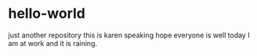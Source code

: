 # hello-world
just another repository
this is karen speaking hope everyone is well today
I am at work and it is raining.
